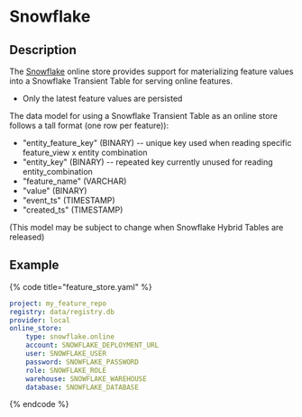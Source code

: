 # Snowflake

## Description

The [Snowflake](https://trial.snowflake.com) online store provides support for materializing feature values into a Snowflake Transient Table for serving online features.

* Only the latest feature values are persisted

The data model for using a Snowflake Transient Table as an online store follows a tall format (one row per feature)):
* "entity_feature_key" (BINARY) -- unique key used when reading specific feature_view x entity combination
* "entity_key" (BINARY) -- repeated key currently unused for reading entity_combination
* "feature_name" (VARCHAR)
* "value" (BINARY)
* "event_ts" (TIMESTAMP)
* "created_ts" (TIMESTAMP)

 (This model may be subject to change when Snowflake Hybrid Tables are released)

## Example

{% code title="feature_store.yaml" %}
```yaml
project: my_feature_repo
registry: data/registry.db
provider: local
online_store:
    type: snowflake.online
    account: SNOWFLAKE_DEPLOYMENT_URL
    user: SNOWFLAKE_USER
    password: SNOWFLAKE_PASSWORD
    role: SNOWFLAKE_ROLE
    warehouse: SNOWFLAKE_WAREHOUSE
    database: SNOWFLAKE_DATABASE
```
{% endcode %}
